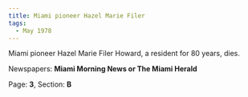 ```yaml
---  
title: Miami pioneer Hazel Marie Filer  
tags:  
  - May 1978  
---  
```

  
Miami pioneer Hazel Marie Filer Howard, a resident for 80 years, dies.  
  
Newspapers: **Miami Morning News or The Miami Herald**  
  
Page: **3**, Section: **B** 
